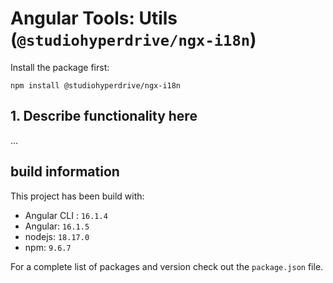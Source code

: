 # Angular Tools: Utils (`@studiohyperdrive/ngx-i18n`)

Install the package first:
```shell
npm install @studiohyperdrive/ngx-i18n
```

## 1. Describe functionality here
...


## build information
This project has been build with:
- Angular CLI : `16.1.4`
- Angular: `16.1.5`
- nodejs: `18.17.0`
- npm: `9.6.7`

For a complete list of packages and version check out the `package.json` file.
